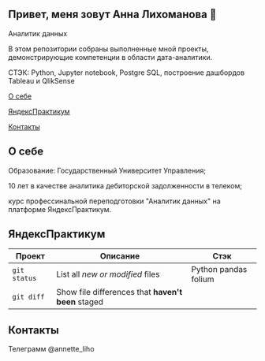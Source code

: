 ## Привет, меня зовут Анна Лихоманова 👋
Аналитик данных

В этом репозитории собраны выполненные мной проекты, демонстрирующие компетенции в области дата-аналитики.

СТЭК: Python, Jupyter notebook, Postgre SQL, построение дашбордов Tableau и QlikSense

[О себе](#section1_id)

[ЯндексПрактикум](#section2_id)

[Контакты](#section3_id)

## О себе <a id='section1_id'></a>
Образование: Государственный Университет Управления;

10 лет в качестве аналитика дебиторской задолженности в телеком;

курс профессинальной переподготовки "Аналитик данных" на платформе ЯндексПрактикум.

## ЯндексПрактикум <a id='section2_id'></a>

| Проект | Описание | Стэк
| --- | --- | --- |
| `git status` | List all *new or modified* files | Python pandas folium
| `git diff` | Show file differences that **haven't been** staged |


## Контакты <a id='section3_id'></a>
Телеграмм @annette_liho

